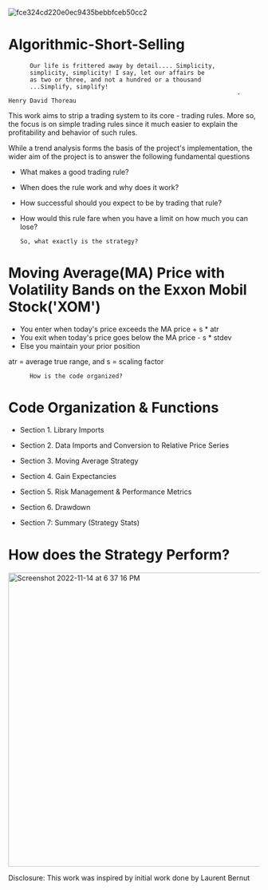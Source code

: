 ![fce324cd220e0ec9435bebbfceb50cc2](https://user-images.githubusercontent.com/108365002/203485165-311a3631-807e-4906-b27b-2566779dbb43.jpeg)

# Algorithmic-Short-Selling
          Our life is frittered away by detail.... Simplicity, 
          simplicity, simplicity! I say, let our affairs be 
          as two or three, and not a hundred or a thousand
          ...Simplify, simplify!
                                                                    - Henry David Thoreau

  This work aims to strip a trading system to its core - trading rules. More so, 
the focus is on simple trading rules since it much easier to explain the 
profitability and behavior of such rules. 

  While a trend analysis forms the basis of the project's implementation, the
wider aim of the project is to answer the following fundamental questions
-    What makes a good trading rule? 
-    When does the rule work and why does it work?      
-    How successful should you expect to be by trading that rule?
-    How would this rule fare when you have a limit on how much you can lose?

         So, what exactly is the strategy?
# Moving Average(MA) Price with Volatility Bands on the Exxon Mobil Stock('XOM')

 - You enter when today's price exceeds the   MA price + s * atr 
 - You exit when today's price goes below the MA price - s * stdev
 - Else you maintain your prior position

 atr = average true range, and s = scaling factor
 
          How is the code organized?
 # Code Organization & Functions 

- Section 1.  Library Imports

- Section 2.  Data Imports and Conversion to Relative Price Series 
 
- Section 3.  Moving Average Strategy 

- Section 4.  Gain Expectancies   

- Section 5.  Risk Management & Performance Metrics  
                     
- Section 6.  Drawdown  

- Section 7:  Summary (Strategy Stats) 


# How does the Strategy Perform?


<img width="589" alt="Screenshot 2022-11-14 at 6 37 16 PM" src="https://user-images.githubusercontent.com/108365002/201797652-f58697bf-5c92-4346-a7b8-07a6bdc55c02.png">

Disclosure: This work was inspired by initial work done by Laurent Bernut
     
